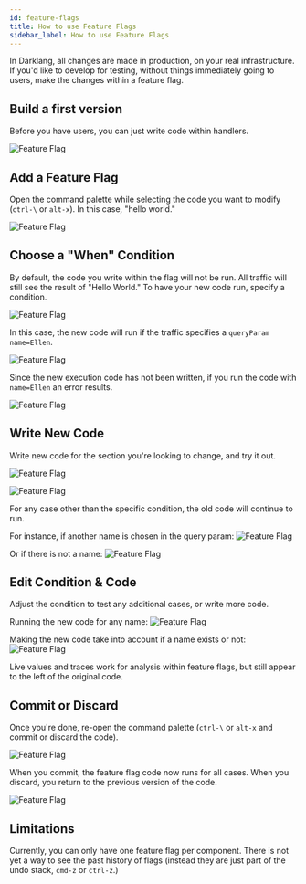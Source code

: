 ```yaml
---
id: feature-flags
title: How to use Feature Flags
sidebar_label: How to use Feature Flags
---
```


In Darklang, all changes are made in production, on your real infrastructure. If
you'd like to develop for testing, without things immediately going to users,
make the changes within a feature flag.

## Build a first version

Before you have users, you can just write code within handlers.

![Feature Flag](/img/featureflag/write.png)

## Add a Feature Flag

Open the command palette while selecting the code you want to modify (`ctrl-\`
or `alt-x`). In this case, "hello world."

![Feature Flag](/img/featureflag/add.png)

## Choose a "When" Condition

By default, the code you write within the flag will not be run. All traffic will
still see the result of "Hello World." To have your new code run, specify a
condition.

![Feature Flag](/img/featureflag/when.png)

In this case, the new code will run if the traffic specifies a `queryParam`
`name=Ellen`.

![Feature Flag](/img/featureflag/whenellen.png)

Since the new execution code has not been written, if you run the code with
`name=Ellen` an error results.

![Feature Flag](/img/featureflag/error.png)

## Write New Code

Write new code for the section you're looking to change, and try it out.

![Feature Flag](/img/featureflag/newcode.png)

![Feature Flag](/img/featureflag/newexecution.png)

For any case other than the specific condition, the old code will continue to
run.

For instance, if another name is chosen in the query param:
![Feature Flag](/img/featureflag/whensam.png)

Or if there is not a name: ![Feature Flag](/img/featureflag/whenblank.png)

## Edit Condition & Code

Adjust the condition to test any additional cases, or write more code.

Running the new code for any name: ![Feature Flag](/img/featureflag/notnull.png)

Making the new code take into account if a name exists or not:
![Feature Flag](/img/featureflag/additionallogic.png)

Live values and traces work for analysis within feature flags, but still appear
to the left of the original code.

## Commit or Discard

Once you're done, re-open the command palette (`ctrl-\` or `alt-x` and commit or
discard the code).

![Feature Flag](/img/featureflag/commit.png)

When you commit, the feature flag code now runs for all cases. When you discard,
you return to the previous version of the code.

![Feature Flag](/img/featureflag/committed.png)

## Limitations

Currently, you can only have one feature flag per component. There is not yet a
way to see the past history of flags (instead they are just part of the undo
stack, `cmd-z` or `ctrl-z`.)
